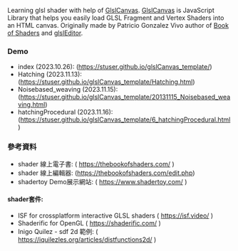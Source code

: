Learning glsl shader with help of [GlslCanvas](https://github.com/patriciogonzalezvivo/glslCanvas).
[GlslCanvas](https://github.com/patriciogonzalezvivo/glslCanvas) is JavaScript Library that helps you easily load GLSL Fragment and Vertex Shaders into an HTML canvas. Originally made by Patricio Gonzalez Vivo author of [Book of Shaders](http://thebookofshaders.com) and [glslEditor](http://editor.thebookofshaders.com).


### Demo
- index (2023.10.26): (https://stuser.github.io/glslCanvas_template/)
- Hatching (2023.11.13): (https://stuser.github.io/glslCanvas_template/Hatching.html)
- Noisebased_weaving (2023.11.15): (https://stuser.github.io/glslCanvas_template/20131115_Noisebased_weaving.html)
- hatchingProcedural (2023.11.16): (https://stuser.github.io/glslCanvas_template/6_hatchingProcedural.html)

### 參考資料
- shader 線上電子書: ( https://thebookofshaders.com/ )
- shader 線上編輯器: (https://thebookofshaders.com/edit.php)
- shadertoy Demo展示網站: ( https://www.shadertoy.com/ )

#### shader套件:
- ISF for crossplatform interactive GLSL shaders ( https://isf.video/ )
- Shaderific for OpenGL ( https://shaderific.com/ )
- Inigo Quilez - sdf 2d 範例: ( https://iquilezles.org/articles/distfunctions2d/ )
